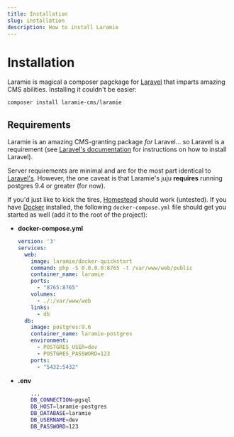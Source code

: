 ```yaml
---
title: Installation
slug: installation
description: How to install Laramie
---
```


# Installation

Laramie is magical a composer pagckage for [Laravel](https://laravel.com) that imparts amazing CMS abilities. Installing it couldn't be easier:

``` bash
composer install laramie-cms/laramie
```

## Requirements

Laramie is an amazing CMS-granting package _for_ Laravel... so Laravel is a requirement (see [Laravel's documentation](https://laravel.docm/docs/installation) for instructions on how to install Laravel).

Server requirements are minimal and are for the most part identical to [Laravel's](https://laravel.com/docs/installation#server-requirements). However, the one caveat is that Laramie's juju **requires** running postgres 9.4 or greater (for now).

If you'd just like to kick the tires, [Homestead](https://laravel.com/docs/homestead) should work (untested). If you have [Docker](https://docs.docker.com/engine/installation/) installed, the following `docker-compose.yml` file should get you started as well (add it to the root of the project):

- **docker-compose.yml**
	``` yaml
	version: '3'
	services:
	  web:
		image: laramie/docker-quickstart
		command: php -S 0.0.0.0:8765 -t /var/www/web/public
		container_name: laramie
		ports:
		  - "8765:8765"
		volumes:
		  - ./:/var/www/web
		links:
		  - db
	  db:
		image: postgres:9.6
		container_name: laramie-postgres
		environment:
		  - POSTGRES_USER=dev
		  - POSTGRES_PASSWORD=123
		ports:
		  - "5432:5432"
	```
- **.env**
	``` bash
		...
		DB_CONNECTION=pgsql
		DB_HOST=laramie-postgres
		DB_DATABASE=laramie
		DB_USERNAME=dev
		DB_PASSWORD=123
	```
